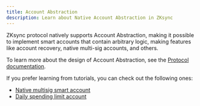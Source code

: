 ```yaml
---
title: Account Abstraction
description: Learn about Native Account Abstraction in ZKsync
---
```


ZKsync protocol natively supports Account Abstraction, making it possible to implement smart accounts
that contain arbitrary logic, making features like account recovery, native multi-sig accounts, and others.

To learn more about the design of Account Abstraction, see the [Protocol documentation](/zksync-protocol/account-abstraction).

If you prefer learning from tutorials, you can check out the following ones:

- [Native multisig smart account](https://code.zksync.io/tutorials/native-aa-multisig)
- [Daily spending limit account](https://code.zksync.io/tutorials/daily-spend-limit-account)
